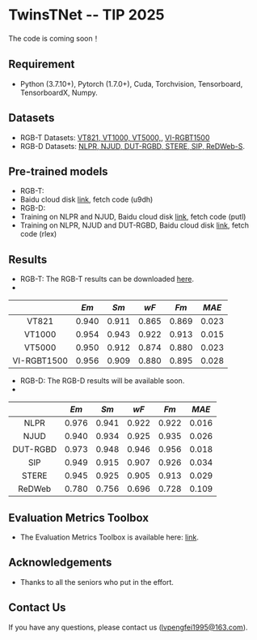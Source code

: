# TwinsTNet -- TIP 2025
The code is coming soon！

## Requirement
- Python (3.7.10+), Pytorch (1.7.0+), Cuda, Torchvision, Tensorboard, TensorboardX, Numpy.
## Datasets
- RGB-T Datasets: [VT821, VT1000, VT5000,](https://github.com/lz118/RGBT-Salient-Object-Detection), [VI-RGBT1500](https://github.com/huanglm-me/VI-RGBT1500)
- RGB-D Datasets: [NLPR, NJUD, DUT-RGBD, STERE, SIP, ReDWeb-S](https://github.com/jiwei0921/RGBD-SOD-datasets).
## Pre-trained models
- RGB-T:
- Baidu cloud disk [link](https://pan.baidu.com/s/1TM7sSkTttBr-rYMrUmBvXw), fetch code (u9dh)
- RGB-D:
- Training on NLPR and NJUD, Baidu cloud disk [link](https://pan.baidu.com/s/1jDlSbE7qp3M6RWGFb1JZnA), fetch code (putl)
- Training on NLPR, NJUD and DUT-RGBD, Baidu cloud disk [link](https://pan.baidu.com/s/1PI9CEDvqGbmOjhDUFmgEng), fetch code (rlex)
## Results
- RGB-T: The RGB-T results can be downloaded [here](https://pan.baidu.com/s/1UC1rRC3zHTAy6jakr-hUIw?pwd=7dpd).
- 
|  | *Em* | *Sm* | *wF* | *Fm* | *MAE* |
| :------: | :------: | :------: | :------: | :------: | :------: |
| VT821 | 0.940 | 0.911 | 0.865 | 0.869 | 0.023 |
| VT1000 | 0.954 | 0.943 | 0.922 | 0.913 | 0.015 |
| VT5000 | 0.950 | 0.912 | 0.874 | 0.880 | 0.023 |
| VI-RGBT1500 | 0.956 | 0.909 | 0.880 | 0.895 | 0.028 |
- RGB-D: The RGB-D results will be available soon.
- 
|  | *Em* | *Sm* | *wF* | *Fm* | *MAE* |
| :------: | :------: | :------: | :------: | :------: | :------: |
| NLPR | 0.976 | 0.941 | 0.922 | 0.922 | 0.016 |
| NJUD | 0.940 | 0.934 | 0.925 | 0.935 | 0.026 |
| DUT-RGBD | 0.973 | 0.948 | 0.946 | 0.956 | 0.018 |
| SIP | 0.949 | 0.915 | 0.907 | 0.926 | 0.034 |
| STERE | 0.945 | 0.925 | 0.905 | 0.913 | 0.029 |
| ReDWeb | 0.780 | 0.756 | 0.696 | 0.728 | 0.109 |
## Evaluation Metrics Toolbox
- The Evaluation Metrics Toolbox is available here: [link](https://github.com/jiwei0921/Saliency-Evaluation-Toolbox).
## Acknowledgements
- Thanks to all the seniors who put in the effort.
## Contact Us
If you have any questions, please contact us (lvpengfei1995@163.com).
